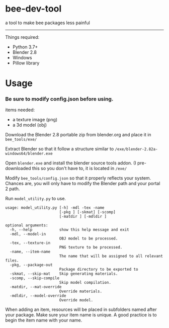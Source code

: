 # bee-dev-tool
a tool to make bee packages less painful

***

Things required:
- Python 3.7+
- Blender 2.8
- Windows
- Pillow library

# Usage
### Be sure to modify config.json before using.
items needed:
- a texture image (png)
- a 3d model (obj)

Download the Blender 2.8 portable zip from blender.org and place it in `bee_tools/exe/`

Extract Blender so that it follow a structure similar to `/exe/blender-2.82a-windows64/blender.exe`

Open `blender.exe` and install the blender source tools addon. (I pre-downloaded this so you don't have to, it is located in `/exe/`

Modify `bee_tools/config.json` so that it properly reflects your system. Chances are, you will only have to modify the Blender path and your portal 2 path.

Run `model_utility.py` to use.

```
usage: model_utility.py [-h] -mdl -tex -name
                        [-pkg ] [-skmat] [-scomp]
                        [-matdir ] [-mdldir ]

optional arguments:
  -h, --help            show this help message and exit
  -mdl, --model-in 
                        OBJ model to be processed.
  -tex, --texture-in 
                        PNG texture to be processed.
  -name, --item-name 
                        The name that will be assigned to all relevant files.
  -pkg, --package-out 
                        Package directory to be exported to
  -skmat, --skip-mat    Skip generating materials.
  -scomp, --skip-compile
                        Skip model compilation.
  -matdir, --mat-override
                        Override materials.
  -mdldir, --model-override
                        Override model.
```

When adding an item, resources will be placed in subfolders named after your package. Make sure your item name is unique. A good practice is to begin the item name with your name.
